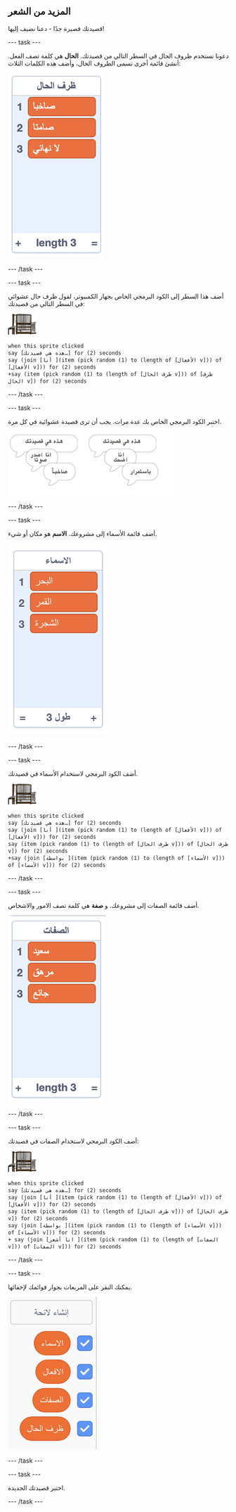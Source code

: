## المزيد من الشعر

قصيدتك قصيرة جدًا - دعنا نضيف إليها!

--- task ---

دعونا نستخدم ظروف الحال في السطر التالي من قصيدتك. **الحال** هي كلمة تصف الفعل. أنشئ قائمة أخرى تسمى الظروف الحال، وأضف هذه الكلمات الثلاث:

![قائمة الكلمات هي بصوت عال، بصمت، لا نهاية لها](images/poetry-adverbs.png)

--- /task ---

--- task ---

أضف هذا السطر إلى الكود البرمجي الخاص بجهاز الكمبيوتر، لقول ظرف حال عشوائي في السطر التالي من قصيدتك:

![الكمبيوتر](images/computer-sprite.png)

```blocks3
when this sprite clicked
say [هذه هي قصيدتك…] for (2) seconds
say (join [أنا ](item (pick random (1) to (length of [الأفعال v])) of [الأفعال v])) for (2) seconds
+say (item (pick random (1) to (length of [ظرف الحال v])) of [ظرف الحال v]) for (2) seconds
```

--- /task ---

--- task ---

اختبر الكود البرمجي الخاص بك عدة مرات. يجب أن ترى قصيدة عشوائية في كل مرة.

![فقاعات الكلمات العشوائية مع ظروف الحال](images/poetry-adverb-test.png)

--- /task ---

--- task ---

أضف قائمة الأسماء إلى مشروعك. **الاسم** هو مكان أو شيء.

![قائمة الأسماء مع الكلمات البحر والقمر والشجرة](images/poetry-nouns.png)

--- /task ---

--- task ---

أضف الكود البرمجي لاستخدام الأسماء في قصيدتك.

![الكمبيوتر](images/computer-sprite.png)

```blocks3
when this sprite clicked
say [هذه هي قصيدتك…] for (2) seconds
say (join [أنا ](item (pick random (1) to (length of [الأفعال v])) of [الأفعال v])) for (2) seconds
say (item (pick random (1) to (length of [ظرف الحال v])) of [ظرف الحال v]) for (2) seconds
+say (join [بواسطة ](item (pick random (1) to (length of [الأسماء v])) of [الأسماء v])) for (2) seconds
```

--- /task ---

--- task ---

أضف قائمة الصفات إلى مشروعك. و **صفة** هي كلمة تصف الامور والاشخاص.

![قائمة بكلمات الصفات هي السعيدة، المتعبة، الجائعة](images/poetry-adjectives.png)

--- /task ---

--- task ---

أضف الكود البرمجي لاستخدام الصفات في قصيدتك:

![الكمبيوتر](images/computer-sprite.png)

```blocks3
when this sprite clicked
say [هذه هي قصيدتك…] for (2) seconds
say (join [أنا ](item (pick random (1) to (length of [الأفعال v])) of [الأفعال v])) for (2) seconds
say (item (pick random (1) to (length of [ظرف الحال v])) of [ظرف الحال v]) for (2) seconds
say (join [بواسطة ](item (pick random (1) to (length of [الأسماء v])) of [الأسماء v])) for (2) seconds
+ say (join [انا أشعر ](item (pick random (1) to (length of [الصفات v])) of [الصفات v])) for (2) seconds
```

--- /task ---

--- task ---

يمكنك النقر على المربعات بجوار قوائمك لإخفائها.

![سرد المتغيرات مع تحديد مربعات](images/poetry-lists-tick.png)

--- /task ---

--- task ---

اختبر قصيدتك الجديدة.

--- /task ---